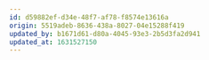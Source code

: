 ```yaml
---
id: d59882ef-d34e-48f7-af78-f8574e13616a
origin: 5519adeb-8636-438a-8027-04e15288f419
updated_by: b1671d61-d80a-4045-93e3-2b5d3fa2d941
updated_at: 1631527150
---
```

